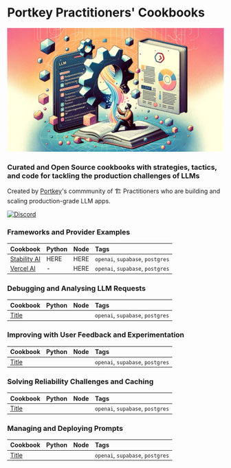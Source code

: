 # Portkey Practitioners' Cookbooks
![header](../images/header.png)

### Curated and Open Source cookbooks with strategies, tactics, and code for tackling the **production challenges** of LLMs

Created by [Portkey](https://portkey.ai/)'s commmunity of 🏗️ Practitioners who are building and scaling production-grade LLM apps.

<a href="https://discord.gg/sDk9JaNfK8" target="_blank"><img src="https://img.shields.io/discord/1143393887742861333?logo=discord" alt="Discord" height=20></a>

### Frameworks and Provider Examples

| Cookbook | Python | Node | Tags |
| :- | :- | :- | :- |
| [Stability AI](/) | HERE | HERE | `openai`, `supabase`, `postgres` |
| [Vercel AI](/) | - | HERE |  `openai`, `supabase`, `postgres` |

### Debugging and Analysing LLM Requests

| Cookbook | Python | Node | Tags |
| :- | :- | :- | :- |
| [Title](/) | | |  `openai`, `supabase`, `postgres` |

### Improving with User Feedback and Experimentation

| Cookbook | Python | Node | Tags |
| :- | :- | :- | :- |
| [Title](/) | | |  `openai`, `supabase`, `postgres` |

### Solving Reliability Challenges and Caching

| Cookbook | Python | Node | Tags |
| :- | :- | :- | :- |
| [Title](/) | | |  `openai`, `supabase`, `postgres` |

### Managing and Deploying Prompts

| Cookbook | Python | Node | Tags |
| :- | :- | :- | :- |
| [Title](/) | | |  `openai`, `supabase`, `postgres` |